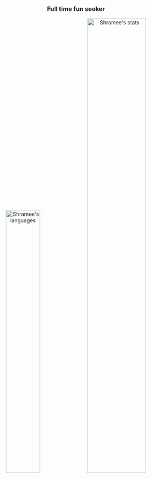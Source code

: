 
<div align="center">
  <h3>Full time fun seeker</h3>

  <img width="42.6%" src='https://github-readme-stats.vercel.app/api/top-langs/?username=shramee&layout=compact&theme=monokai&bg_color=22272e&hide_border=true' alt="Shramee's languages" /> <img width="56%" src='https://github-readme-stats.vercel.app/api/?username=shramee&theme=monokai&show_icons=true&bg_color=22272e&hide_border=true&rank_icon=default' alt="Shramee's stats" />
</div>



<!--
**shramee/shramee** is a ✨ _special_ ✨ repository because its `README.md` (this file) appears on your GitHub profile.

Here are some ideas to get you started:

- 🔭 I’m currently working on ...
- 🌱 I’m currently learning ...
- 👯 I’m looking to collaborate on ...
- 🤔 I’m looking for help with ...
- 💬 Ask me about ...
- 📫 How to reach me: ...
- 😄 Pronouns: ...
- ⚡ Fun fact: ...
-->
